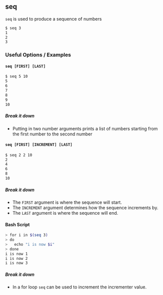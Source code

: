 ---
---

seq
-------
`seq` is used to produce a sequence of numbers
<!-- one line explanation would go here -->

<!-- minimal example -->
~~~ bash
$ seq 3
1
2
3
~~~

<!--more-->

### Useful Options / Examples

#### `seq [FIRST] [LAST]`

~~~ bash
$ seq 5 10
5
6
7
8
9
10
~~~

##### Break it down
 * Putting in two number arguments prints a list of numbers starting from the 
first number to the second number

#### `seq [FIRST] [INCREMENT] [LAST]`

~~~ bash
$ seq 2 2 10
2
4
6
8
10
~~~

##### Break it down
 * The `FIRST` argument is where the sequence will start. 
 * The `INCREMENT` argument determines how the sequence increments by.
 * The `LAST` argument is where the sequence will end.

#### Bash Script

~~~ bash
> for i in $(seq 3)
> do
>   echo "i is now $i"
> done
i is now 1
i is now 2
i is now 3
~~~

##### Break it down
 * In a for loop `seq` can be used to increment the incrementer value.